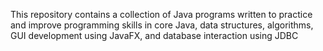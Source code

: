 This repository contains a collection of Java programs written to practice and improve programming skills in core Java, data structures, algorithms, GUI development using JavaFX, and database interaction using JDBC

